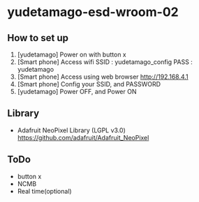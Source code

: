 # yudetamago-esd-wroom-02

## How to set up

1. [yudetamago]  Power on with button x
1. [Smart phone] Access wifi
   SSID : yudetamago_config
   PASS : yudetamago
1. [Smart phone] Access using web browser
   http://192.168.4.1
1. [Smart phone] Config your SSID, and PASSWORD
1. [yudetamago]  Power OFF, and Power ON

## Library

- Adafruit NeoPixel Library (LGPL v3.0)
  https://github.com/adafruit/Adafruit_NeoPixel

## ToDo

- button x
- NCMB
- Real time(optional)
